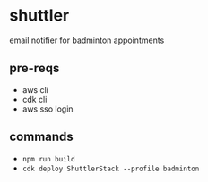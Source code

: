 # shuttler

email notifier for badminton appointments

## pre-reqs 
- aws cli
- cdk cli
- aws sso login

## commands 
- `npm run build`
- `cdk deploy ShuttlerStack --profile badminton`

